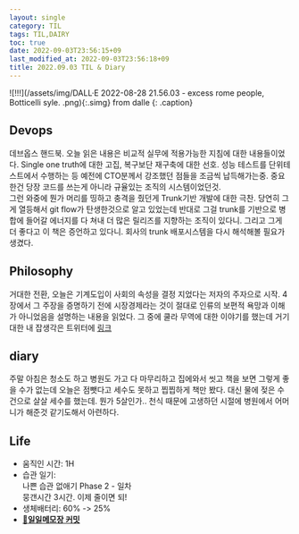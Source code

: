 ```yaml
---
layout: single
category: TIL
tags: TIL,DAIRY
toc: true
date: 2022-09-03T23:56:15+09
last_modified_at: 2022-09-03T23:56:18+09
title: 2022.09.03 TIL & Diary
---
```


![!!!](/assets/img/DALL·E 2022-08-28 21.56.03 - excess rome people, Botticelli syle. .png){:.simg}
from dalle
{: .caption}
## Devops  
데브옵스 핸드북. 오늘 읽은 내용은 비교적 실무에 적용가능한 지침에 대한 내용들이었다. Single one truth에 대한 고집, 복구보단 재구축에 대한 선호. 성능 테스트를 단위테스트에서 수행하는 등 예전에 CTO분께서 강조했던 점들을 조금씩 납득해가는중. 중요한건 당장 코드를 쓰는게 아니라 규율있는 조직의 시스템이었던것.  
그런 와중에 뭔가 머리를 띵하고 충격을 줬던게 Trunk기반 개발에 대한 극찬. 당연히 그게 열등해서 git flow가 탄생한것으로 알고 있었는데 반대로 그걸 trunk를 기반으로 병합에 들어갈 에너지를 다 쳐내 더 많은 릴리즈를 지향하는 조직이 있다니. 그리고 그게 더 좋다고 이 책은 증언하고 있다니. 회사의 trunk 배포시스템을 다시 해석해볼 필요가 생겼다.

## Philosophy  
거대한 전환, 오늘은 기계도입이 사회의 속성을 결정 지었다는 저자의 주자으로 시작. 4장에서 그 주장을 증명하기 전에 시장경제라는 것이 절대로 인류의 보편적 욕망과 이해가 아니었음을 설명하는 내용을 읽었다. 그 중에 쿨라 무역에 대한 이야기를 했는데 거기 대한 내 잡생각은 트위터에 [링크](https://twitter.com/Hibike_Quantum/status/1566073825590095873)

## diary
주말 아침은 청소도 하고 병원도 가고 다 마무리하고 집에와서 씻고 책을 보면 그렇게 좋을 수가 없는데 오늘은 점뺏다고 세수도 못하고 찝찝하게 책만 봤다. 대신 물에 젖은 수건으로 살살 세수를 했는데. 뭔가 5살인가.. 천식 때문에 고생하던 시절에 병원에서 어머니가 해준것 같기도해서 아련하다.

## Life  
- 움직인 시간: 1H
- 습관 일기:  
나쁜 습관 없애기 Phase 2 - 일차  
뭉갠시간 3시간. 이제 줄이면 되!
- 생체배터리: 60% -> 25%  
- [🔗**일일메모장 커밋**](https://github.com/HibikeQuantum/PlayGround/commit/3d3b3a77c1d4fa0ebf7f57d391b29dc9d79db1b3)  